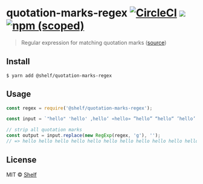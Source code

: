 # quotation-marks-regex [![CircleCI](https://circleci.com/gh/shelfio/quotation-marks-regex/tree/master.svg?style=svg)](https://circleci.com/gh/shelfio/quotation-marks-regex/tree/master) ![](https://img.shields.io/badge/code_style-prettier-ff69b4.svg) [![npm (scoped)](https://img.shields.io/npm/v/@shelf/quotation-marks-regex.svg)](https://www.npmjs.com/package/@shelf/quotation-marks-regex)

> Regular expression for matching quotation marks ([source](https://en.wikipedia.org/wiki/Quotation_mark#Summary_table))

## Install

```
$ yarn add @shelf/quotation-marks-regex
```

## Usage

```js
const regex = require('@shelf/quotation-marks-regex');

const input = `"hello" 'hello' ,hello‘ «hello» ”hello” “hello“ ’hello’ ‚hello‛ „hello„ ‹hello›`;

// strip all quotation marks
const output = input.replace(new RegExp(regex, 'g'), '');
// => hello hello hello hello hello hello hello hello hello hello hello
```

## License

MIT © [Shelf](https://shelf.io)
